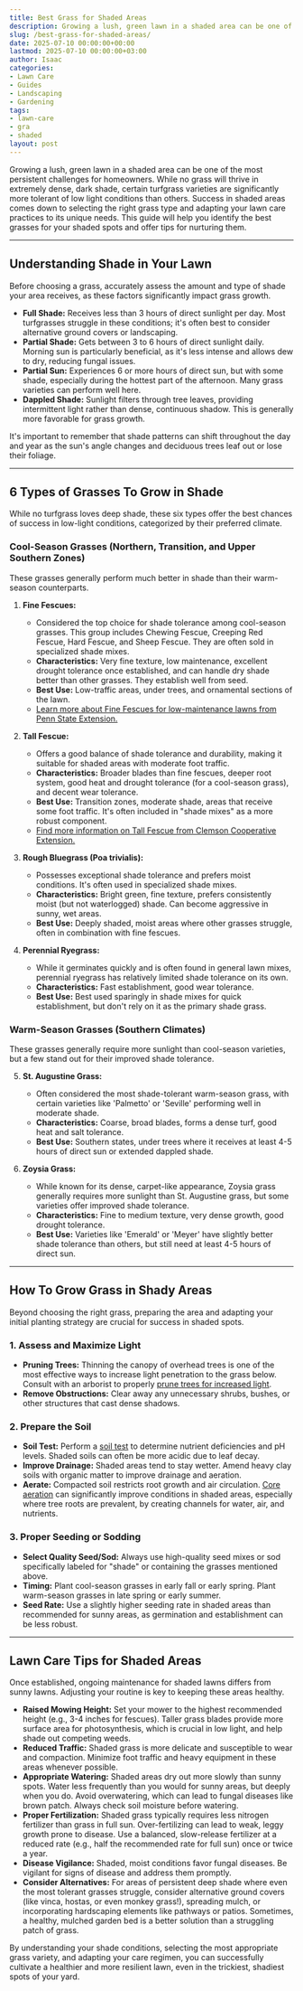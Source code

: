 ```yaml
---
title: Best Grass for Shaded Areas
description: Growing a lush, green lawn in a shaded area can be one of the most persistent challenges for homeowners. While no grass will thrive in extremely dense, dark...
slug: /best-grass-for-shaded-areas/
date: 2025-07-10 00:00:00+00:00
lastmod: 2025-07-10 00:00:00+03:00
author: Isaac
categories:
- Lawn Care
- Guides
- Landscaping
- Gardening
tags:
- lawn-care
- gra
- shaded
layout: post
---
```

Growing a lush, green lawn in a shaded area can be one of the most persistent challenges for homeowners. While no grass will thrive in extremely dense, dark shade, certain turfgrass varieties are significantly more tolerant of low light conditions than others. Success in shaded areas comes down to selecting the right grass type and adapting your lawn care practices to its unique needs. This guide will help you identify the best grasses for your shaded spots and offer tips for nurturing them.

---

## Understanding Shade in Your Lawn

Before choosing a grass, accurately assess the amount and type of shade your area receives, as these factors significantly impact grass growth.

* **Full Shade:** Receives less than 3 hours of direct sunlight per day. Most turfgrasses struggle in these conditions; it's often best to consider alternative ground covers or landscaping.
* **Partial Shade:** Gets between 3 to 6 hours of direct sunlight daily. Morning sun is particularly beneficial, as it's less intense and allows dew to dry, reducing fungal issues.
* **Partial Sun:** Experiences 6 or more hours of direct sun, but with some shade, especially during the hottest part of the afternoon. Many grass varieties can perform well here.
* **Dappled Shade:** Sunlight filters through tree leaves, providing intermittent light rather than dense, continuous shadow. This is generally more favorable for grass growth.

It's important to remember that shade patterns can shift throughout the day and year as the sun's angle changes and deciduous trees leaf out or lose their foliage.

---

## 6 Types of Grasses To Grow in Shade

While no turfgrass loves deep shade, these six types offer the best chances of success in low-light conditions, categorized by their preferred climate.

### Cool-Season Grasses (Northern, Transition, and Upper Southern Zones)

These grasses generally perform much better in shade than their warm-season counterparts.

1.  **Fine Fescues:**
    * Considered the top choice for shade tolerance among cool-season grasses. This group includes Chewing Fescue, Creeping Red Fescue, Hard Fescue, and Sheep Fescue. They are often sold in specialized shade mixes.
    * **Characteristics:** Very fine texture, low maintenance, excellent drought tolerance once established, and can handle dry shade better than other grasses. They establish well from seed.
    * **Best Use:** Low-traffic areas, under trees, and ornamental sections of the lawn.
    * [Learn more about Fine Fescues for low-maintenance lawns from Penn State Extension.](https://extension.psu.edu/fine-fescues-for-low-maintenance-lawns)

2.  **Tall Fescue:**
    * Offers a good balance of shade tolerance and durability, making it suitable for shaded areas with moderate foot traffic.
    * **Characteristics:** Broader blades than fine fescues, deeper root system, good heat and drought tolerance (for a cool-season grass), and decent wear tolerance.
    * **Best Use:** Transition zones, moderate shade, areas that receive some foot traffic. It's often included in "shade mixes" as a more robust component.
    * [Find more information on Tall Fescue from Clemson Cooperative Extension.](https://www.clemson.edu/extension/rowancounty/lawn/tall-fescue-lawns.html)

3.  **Rough Bluegrass (Poa trivialis):**
    * Possesses exceptional shade tolerance and prefers moist conditions. It's often used in specialized shade mixes.
    * **Characteristics:** Bright green, fine texture, prefers consistently moist (but not waterlogged) shade. Can become aggressive in sunny, wet areas.
    * **Best Use:** Deeply shaded, moist areas where other grasses struggle, often in combination with fine fescues.

4.  **Perennial Ryegrass:**
    * While it germinates quickly and is often found in general lawn mixes, perennial ryegrass has relatively limited shade tolerance on its own.
    * **Characteristics:** Fast establishment, good wear tolerance.
    * **Best Use:** Best used sparingly in shade mixes for quick establishment, but don't rely on it as the primary shade grass.

### Warm-Season Grasses (Southern Climates)

These grasses generally require more sunlight than cool-season varieties, but a few stand out for their improved shade tolerance.

5.  **St. Augustine Grass:**
    * Often considered the most shade-tolerant warm-season grass, with certain varieties like 'Palmetto' or 'Seville' performing well in moderate shade.
    * **Characteristics:** Coarse, broad blades, forms a dense turf, good heat and salt tolerance.
    * **Best Use:** Southern states, under trees where it receives at least 4-5 hours of direct sun or extended dappled shade.

6.  **Zoysia Grass:**
    * While known for its dense, carpet-like appearance, Zoysia grass generally requires more sunlight than St. Augustine grass, but some varieties offer improved shade tolerance.
    * **Characteristics:** Fine to medium texture, very dense growth, good drought tolerance.
    * **Best Use:** Varieties like 'Emerald' or 'Meyer' have slightly better shade tolerance than others, but still need at least 4-5 hours of direct sun.

---

## How To Grow Grass in Shady Areas

Beyond choosing the right grass, preparing the area and adapting your initial planting strategy are crucial for success in shaded spots.

### 1. Assess and Maximize Light

* **Pruning Trees:** Thinning the canopy of overhead trees is one of the most effective ways to increase light penetration to the grass below. Consult with an arborist to properly [prune trees for increased light](https://www.treesaregood.org/treeowner/pruningbasics).
* **Remove Obstructions:** Clear away any unnecessary shrubs, bushes, or other structures that cast dense shadows.

### 2. Prepare the Soil

* **Soil Test:** Perform a [soil test](https://extension.umd.edu/resource/soil-testing-and-soil-testing-labs) to determine nutrient deficiencies and pH levels. Shaded soils can often be more acidic due to leaf decay.
* **Improve Drainage:** Shaded areas tend to stay wetter. Amend heavy clay soils with organic matter to improve drainage and aeration.
* **Aerate:** Compacted soil restricts root growth and air circulation. [Core aeration](https://extension.umd.edu/resource/lawn-aeration) can significantly improve conditions in shaded areas, especially where tree roots are prevalent, by creating channels for water, air, and nutrients.

### 3. Proper Seeding or Sodding

* **Select Quality Seed/Sod:** Always use high-quality seed mixes or sod specifically labeled for "shade" or containing the grasses mentioned above.
* **Timing:** Plant cool-season grasses in early fall or early spring. Plant warm-season grasses in late spring or early summer.
* **Seed Rate:** Use a slightly higher seeding rate in shaded areas than recommended for sunny areas, as germination and establishment can be less robust.

---

## Lawn Care Tips for Shaded Areas

Once established, ongoing maintenance for shaded lawns differs from sunny lawns. Adjusting your routine is key to keeping these areas healthy.

* **Raised Mowing Height:** Set your mower to the highest recommended height (e.g., 3-4 inches for fescues). Taller grass blades provide more surface area for photosynthesis, which is crucial in low light, and help shade out competing weeds.
* **Reduced Traffic:** Shaded grass is more delicate and susceptible to wear and compaction. Minimize foot traffic and heavy equipment in these areas whenever possible.
* **Appropriate Watering:** Shaded areas dry out more slowly than sunny spots. Water less frequently than you would for sunny areas, but deeply when you do. Avoid overwatering, which can lead to fungal diseases like brown patch. Always check soil moisture before watering.
* **Proper Fertilization:** Shaded grass typically requires less nitrogen fertilizer than grass in full sun. Over-fertilizing can lead to weak, leggy growth prone to disease. Use a balanced, slow-release fertilizer at a reduced rate (e.g., half the recommended rate for full sun) once or twice a year.
* **Disease Vigilance:** Shaded, moist conditions favor fungal diseases. Be vigilant for signs of disease and address them promptly.
* **Consider Alternatives:** For areas of persistent deep shade where even the most tolerant grasses struggle, consider alternative ground covers (like vinca, hostas, or even monkey grass!), spreading mulch, or incorporating hardscaping elements like pathways or patios. Sometimes, a healthy, mulched garden bed is a better solution than a struggling patch of grass.

By understanding your shade conditions, selecting the most appropriate grass variety, and adapting your care regimen, you can successfully cultivate a healthier and more resilient lawn, even in the trickiest, shadiest spots of your yard.

